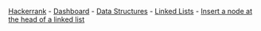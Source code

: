 <a href="https://www.hackerrank.com">Hackerrank</a> - 
<a href="https://www.hackerrank.com/dashboard">Dashboard</a> - 
<a href="https://www.hackerrank.com/domains/data-structures">Data Structures</a> - 
<a href="https://www.hackerrank.com/domains/data-structures/linked-lists">Linked Lists</a> - 
<a href="https://www.hackerrank.com/challenges/insert-a-node-at-the-head-of-a-linked-list">Insert a node at the head of a linked list</a>
